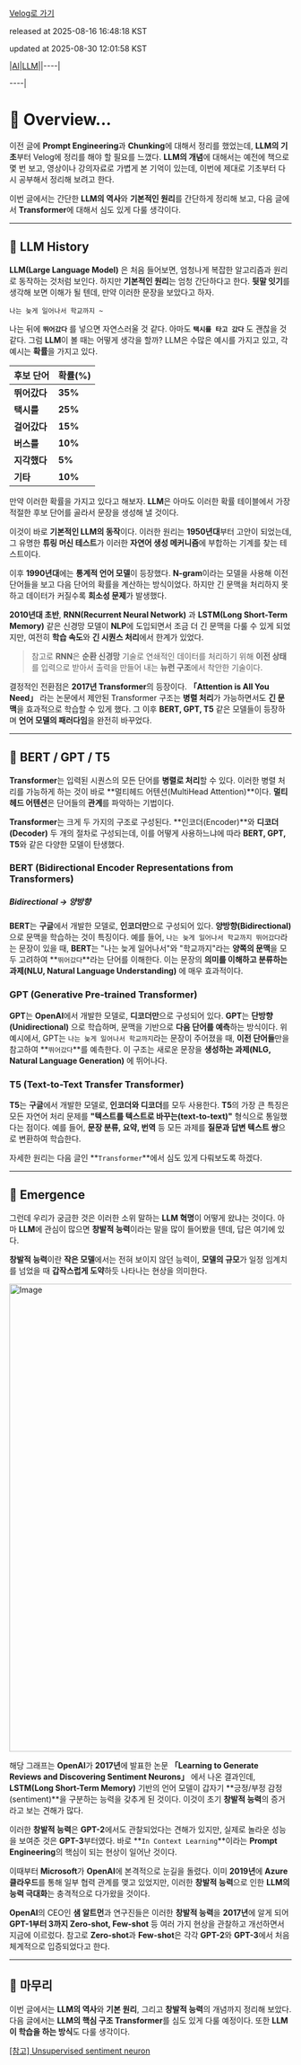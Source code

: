 [Velog로 가기](https://velog.io/@choi-hyk/LLM-Overview)

released at 2025-08-16 16:48:18 KST

updated at 2025-08-30 12:01:58 KST

|[AI](https://velog.io/tags/AI)|[LLM](https://velog.io/tags/LLM)||----|

----|

# 📖 Overview...

이전 글에 **Prompt Engineering**과 **Chunking**에 대해서 정리를 했었는데, **LLM의 기초**부터 Velog에 정리를 해야 할 필요를 느꼈다. **LLM의 개념**에 대해서는 예전에 책으로 몇 번 보고, 영상이나 강의자료로 가볍게 본 기억이 있는데, 이번에 제대로 기초부터 다시 공부해서 정리해 보려고 한다.

이번 글에서는 간단한 **LLM의 역사**와 **기본적인 원리**를 간단하게 정리해 보고, 다음 글에서 **Transformer**에 대해서 심도 있게 다룰 생각이다.

---

## 📜 LLM History

**LLM(Large Language Model)** 은 처음 들어보면, 엄청나게 복잡한 알고리즘과 원리로 동작하는 것처럼 보인다. 하지만 **기본적인 원리**는 엄청 간단하다고 한다. **뒷말 잇기**를 생각해 보면 이해가 될 텐데, 만약 이러한 문장을 보았다고 하자.

`나는 늦게 일어나서 학교까지 ~`

나는 뒤에 **`뛰어갔다`** 를 넣으면 자연스러울 것 같다. 아마도 **`택시를 타고 갔다`** 도 괜찮을 것 같다. 그럼 **LLM**이 볼 때는 어떻게 생각을 할까? LLM은 수많은 예시를 가지고 있고, 각 예시는 **확률**을 가지고 있다.

| 후보 단어    | 확률(%)   |
| -------- | ------- |
| **뛰어갔다** | **35%** |
| **택시를**  | **25%** |
| **걸어갔다** | **15%** |
| **버스를**  | **10%** |
| **지각했다** | **5%**  |
| **기타**   | **10%** |

만약 이러한 확률을 가지고 있다고 해보자. **LLM**은 아마도 이러한 확률 테이블에서 가장 적절한 후보 단어를 골라서 문장을 생성해 낼 것이다.

이것이 바로 **기본적인 LLM의 동작**이다. 이러한 원리는 **1950년대**부터 고안이 되었는데, 그 유명한 **튜링 머신 테스트**가 이러한 **자연어 생성 메커니즘**에 부합하는 기계를 찾는 테스트이다.

이후 **1990년대**에는 **통계적 언어 모델**이 등장했다. **N-gram**이라는 모델을 사용해 이전 단어들을 보고 다음 단어의 확률을 계산하는 방식이었다. 하지만 긴 문맥을 처리하지 못하고 데이터가 커질수록 **희소성 문제**가 발생했다.

**2010년대 초반**, **RNN(Recurrent Neural Network)** 과 **LSTM(Long Short-Term Memory)** 같은 신경망 모델이 **NLP**에 도입되면서 조금 더 긴 문맥을 다룰 수 있게 되었지만, 여전히 **학습 속도**와 **긴 시퀀스 처리**에서 한계가 있었다.

> 참고로 **RNN**은 **순환 신경망** 기술로 연쇄적인 데이터를 처리하기 위해 **이전 상태**를 입력으로 받아서 출력을 만들어 내는 **뉴런 구조**에서 착안한 기술이다.

결정적인 전환점은 **2017년 Transformer**의 등장이다. **「Attention is All You Need」** 라는 논문에서 제안된 Transformer 구조는 **병렬 처리**가 가능하면서도 **긴 문맥**을 효과적으로 학습할 수 있게 했다. 그 이후 **BERT, GPT, T5** 같은 모델들이 등장하며 **언어 모델의 패러다임**을 완전히 바꾸었다.

---

## 🤖 BERT / GPT / T5

**Transformer**는 입력된 시퀀스의 모든 단어를 **병렬로 처리**할 수 있다. 이러한 병렬 처리를 가능하게 하는 것이 바로 **멀티헤드 어텐션(MultiHead Attention)**이다. **멀티헤드 어텐션**은 단어들의 **관계**를 파악하는 기법이다.

**Transformer**는 크게 두 가지의 구조로 구성된다. **인코더(Encoder)**와 **디코더(Decoder)** 두 개의 절차로 구성되는데, 이를 어떻게 사용하느냐에 따라 **BERT, GPT, T5**와 같은 다양한 모델이 탄생했다.

### BERT (Bidirectional Encoder Representations from Transformers)

##### Bidirectional → 양방향

**BERT**는 **구글**에서 개발한 모델로, **인코더만**으로 구성되어 있다. **양방향(Bidirectional)** 으로 문맥을 학습하는 것이 특징이다. 예를 들어, `나는 늦게 일어나서 학교까지 뛰어갔다`라는 문장이 있을 때, **BERT**는 "나는 늦게 일어나서"와 "학교까지"라는 **양쪽의 문맥**을 모두 고려하여 **`뛰어갔다`**라는 단어를 이해한다. 이는 문장의 **의미를 이해하고 분류하는 과제(NLU, Natural Language Understanding)** 에 매우 효과적이다.

### GPT (Generative Pre-trained Transformer)

**GPT**는 **OpenAI**에서 개발한 모델로, **디코더만**으로 구성되어 있다. **GPT**는 **단방향(Unidirectional)** 으로 학습하며, 문맥을 기반으로 **다음 단어를 예측**하는 방식이다. 위 예시에서, GPT는 `나는 늦게 일어나서 학교까지`라는 문장이 주어졌을 때, **이전 단어들**만을 참고하여 \*\*`뛰어갔다`\*\*를 예측한다. 이 구조는 새로운 문장을 **생성하는 과제(NLG, Natural Language Generation)** 에 뛰어나다.

### T5 (Text-to-Text Transfer Transformer)

**T5**는 **구글**에서 개발한 모델로, **인코더와 디코더**를 모두 사용한다. **T5**의 가장 큰 특징은 모든 자연어 처리 문제를 **"텍스트를 텍스트로 바꾸는(text-to-text)"** 형식으로 통일했다는 점이다. 예를 들어, **문장 분류, 요약, 번역** 등 모든 과제를 **질문과 답변 텍스트 쌍**으로 변환하여 학습한다.

자세한 원리는 다음 글인 **`Transformer`**에서 심도 있게 다뤄보도록 하겠다.

---

## 🌟 Emergence

그런데 우리가 궁금한 것은 이러한 소위 말하는 **LLM 혁명**이 어떻게 왔냐는 것이다. 아마 **LLM**에 관심이 많으면 **창발적 능력**이라는 말을 많이 들어봤을 텐데, 답은 여기에 있다.

**창발적 능력**이란 **작은 모델**에서는 전혀 보이지 않던 능력이, **모델의 규모**가 일정 임계치를 넘었을 때 **갑작스럽게 도약**하듯 나타나는 현상을 의미한다.

<img width="1129" height="833" alt="Image" src="https://github.com/user-attachments/assets/0f419745-167a-4a72-ad47-a56d8ed5341b" />  

해당 그래프는 **OpenAI**가 **2017년**에 발표한 논문 **「Learning to Generate Reviews and Discovering Sentiment Neurons」** 에서 나온 결과인데, **LSTM(Long Short-Term Memory)** 기반의 언어 모델이 갑자기 **긍정/부정 감정(sentiment)**을 구분하는 능력을 갖추게 된 것이다. 이것이 초기 **창발적 능력**의 증거라고 보는 견해가 많다.

이러한 **창발적 능력**은 **GPT-2**에서도 관찰되었다는 견해가 있지만, 실제로 놀라운 성능을 보여준 것은 **GPT-3**부터였다. 바로 **`In Context Learning`**이라는 **Prompt Engineering**의 핵심이 되는 현상이 일어난 것이다.

이때부터 **Microsoft**가 **OpenAI**에 본격적으로 눈길을 돌렸다. 이미 **2019년**에 **Azure 클라우드**를 통해 일부 협력 관계를 맺고 있었지만, 이러한 **창발적 능력**으로 인한 **LLM의 능력 극대화**는 충격적으로 다가왔을 것이다.

**OpenAI**의 CEO인 **샘 알트먼**과 연구진들은 이러한 **창발적 능력**을 **2017년**에 알게 되어 **GPT-1부터 3까지 Zero-shot, Few-shot** 등 여러 가지 현상을 관찰하고 개선하면서 지금에 이르렀다. 참고로 **Zero-shot**과 **Few-shot**은 각각 **GPT-2**와 **GPT-3**에서 처음 체계적으로 입증되었다고 한다.

---

## 📌 마무리
이번 글에서는 **LLM의 역사**와 **기본 원리**, 그리고 **창발적 능력**의 개념까지 정리해 보았다. 다음 글에서는 **LLM의 핵심 구조 Transformer**를 심도 있게 다룰 예정이다. 또한 **LLM이 학습을 하는 방식**도 다룰 생각이다.

[[참고] Unsupervised sentiment neuron](https://openai.com/index/unsupervised-sentiment-neuron/)
